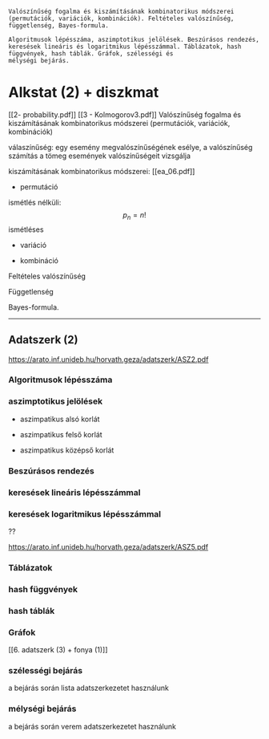 ```
Valószínűség fogalma és kiszámításának kombinatorikus módszerei (permutációk, variációk, kombinációk). Feltételes valószínűség, függetlenség, Bayes-formula.

Algoritmusok lépésszáma, aszimptotikus jelölések. Beszúrásos rendezés, keresések lineáris és logaritmikus lépésszámmal. Táblázatok, hash függvények, hash táblák. Gráfok, szélességi és
mélységi bejárás.
```

# Alkstat (2)  + diszkmat

[[2- probability.pdf]]
[[3 - Kolmogorov3.pdf]]
Valószínűség fogalma és kiszámításának kombinatorikus módszerei (permutációk, variációk,
kombinációk)

válaszínűség: egy esemény megvalószínűségének esélye, a valószínűség számítás a tömeg események valószínűségeit vizsgálja

kiszámításának kombinatorikus módszerei:
[[ea_06.pdf]]

- permutáció

ismétlés nélküli:
$$
p_n = n! 
$$
ismétléses

- variáció

- kombináció

Feltételes valószínűség

Függetlenség

Bayes-formula.

-----------------------------------------------------------
## Adatszerk (2)
https://arato.inf.unideb.hu/horvath.geza/adatszerk/ASZ2.pdf
### Algoritmusok lépésszáma

### aszimptotikus jelölések
- aszimpatikus alsó korlát

- aszimpatikus felső korlát

- aszimpatikus középső korlát

### Beszúrásos rendezés

### keresések lineáris lépésszámmal

### keresések logaritmikus lépésszámmal
??

https://arato.inf.unideb.hu/horvath.geza/adatszerk/ASZ5.pdf
### Táblázatok

### hash függvények

### hash táblák

### Gráfok
[[6. adatszerk (3) + fonya (1)]]

### szélességi bejárás
a bejárás során lista adatszerkezetet használunk 

### mélységi bejárás
a bejárás során verem adatszerkezetet használunk